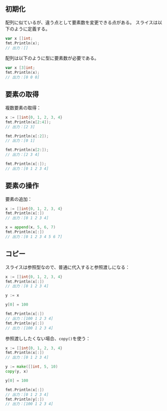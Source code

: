 ## 初期化
配列に似ているが、違う点として要素数を変更できる点がある。
スライスは以下のように定義する。
```go
var x []int;
fmt.Println(x);
// 出力：[]
```
配列は以下のように型に要素数が必要である。
```go
var x [3]int;
fmt.Println(x);
// 出力：[0 0 0]
```

## 要素の取得
複数要素の取得：
```go
x := []int{0, 1, 2, 3, 4}
fmt.Println(x[2:4]);
// 出力：[2 3]

fmt.Println(x[:2]);
// 出力：[0 1]

fmt.Println(x[2:]);
// 出力：[2 3 4]

fmt.Println(x[:]);
// 出力：[0 1 2 3 4]
```

## 要素の操作
要素の追加：
```go
x := []int{0, 1, 2, 3, 4}
fmt.Println(x[:])
// 出力：[0 1 2 3 4]

x = append(x, 5, 6, 7)
fmt.Println(x[:])
// 出力：[0 1 2 3 4 5 6 7]
```

## コピー
スライスは参照型なので、普通に代入すると参照渡しになる：
```go
x := []int{0, 1, 2, 3, 4}
fmt.Println(x[:])
// 出力：[0 1 2 3 4]

y := x

y[0] = 100

fmt.Println(x[:])
// 出力：[100 1 2 3 4]
fmt.Println(y[:])
// 出力：[100 1 2 3 4]
```
参照渡ししたくない場合、`copy()`を使う：
```go
x := []int{0, 1, 2, 3, 4}
fmt.Println(x[:])
// 出力：[0 1 2 3 4]

y := make([]int, 5, 10)
copy(y, x)

y[0] = 100

fmt.Println(x[:])
// 出力：[0 1 2 3 4]
fmt.Println(y[:])
// 出力：[100 1 2 3 4]
```
